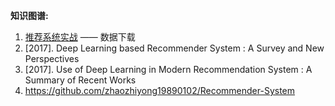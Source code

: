**知识图谱:**

1. [推荐系统实战](https://github.com/Magic-Bubble/RecommendSystemPractice) —— 数据下载
2. [2017]. Deep Learning based Recommender System : A Survey and New Perspectives
3. [2017]. Use of Deep Learning in Modern Recommendation System : A Summary of Recent Works
4. https://github.com/zhaozhiyong19890102/Recommender-System
